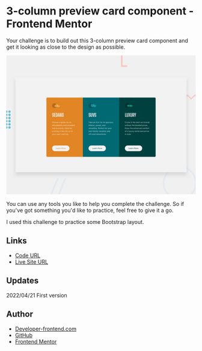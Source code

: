 #  3-column preview card component - Frontend Mentor

Your challenge is to build out this 3-column preview card component and get it looking as close to the design as possible.

![Design preview for the Stats preview card component coding challenge](./_design/desktop-preview.jpg)

You can use any tools you like to help you complete the challenge. So if you've got something you'd like to practice, feel free to give it a go.

I used this challenge to practice some Bootstrap layout.

## Links

- [Code URL](https://github.com/dirkVerm/frontend-exercises/tree/main/03%20Bootstrap/2%203-column%20preview%20card%20component%20-%20Frontend%20Mentor)
- [Live Site URL](https://dirkverm.github.io/frontend-exercises/03%20Bootstrap/2%203-column%20preview%20card%20component%20-%20Frontend%20Mentor/)

## Updates
2022/04/21
First version

## Author

- [Developer-frontend.com](https://developer-frontend.com)
- [GitHub](https://github.com/dirkVerm)
- [Frontend Mentor](https://www.frontendmentor.io/profile/dirkVerm)


